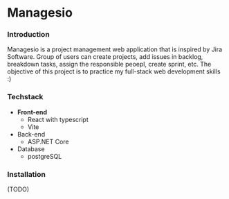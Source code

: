 # Managesio

### Introduction

Managesio is a project management web application that is inspired by Jira Software. Group of users can create projects, add issues in backlog, breakdown tasks, assign the responsible peoepl, create sprint, etc. The objective of this project is to practice my full-stack web development skills :)

### Techstack

- **Front-end**
  - React with typescript
  - Vite
- Back-end
  - ASP.NET Core
- Database
  - postgreSQL

### Installation

(TODO)

